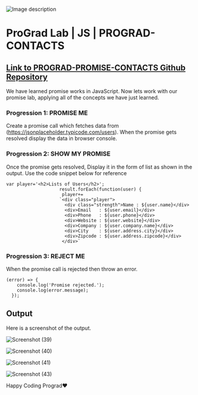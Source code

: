 ![Image description](https://i1.faceprep.in/ProGrad/prograd-logo.png)

# ProGrad Lab | JS | PROGRAD-CONTACTS

## [Link to PROGRAD-PROMISE-CONTACTS Github Repository](https://github.com/prograd-org/lab-js-prograd-contacts)

We have learned promise works in JavaScript. Now lets work with our promise lab, applying all of the concepts we have just learned.


### Progression 1: PROMISE ME
Create a promise call which fetches data from (https://jsonplaceholder.typicode.com/users). When the promise gets resolved display the data in browser console.

### Progression 2: SHOW MY PROMISE
Once the promise gets resolved, Display it in the form of list as shown in the output.
Use the code snippet below for reference
```
var player='<h2>Lists of Users</h2>';
                    result.forEach(function(user) {
                     player+=
                    `<div class="player">
                      <div class="strength">Name : ${user.name}</div>
                      <div>Email   : ${user.email}</div>
                      <div>Phone   : ${user.phone}</div>
                      <div>Website : ${user.website}</div>
                      <div>Company : ${user.company.name}</div>
                      <div>City    : ${user.address.city}</div>
                      <div>Zipcode : ${user.address.zipcode}</div>
                     </div>`
```
### Progression 3: REJECT ME
When the promise call is rejected then throw an error.

```
(error) => {
    console.log('Promise rejected.');
    console.log(error.message);
  });
```

## Output

Here is a screenshot of the output.


![Screenshot (39)](https://user-images.githubusercontent.com/81064540/159163161-fe621837-5ca4-4349-a4d1-acb079159c32.png)


![Screenshot (40)](https://user-images.githubusercontent.com/81064540/159163166-04b92839-d3c5-4ad4-8c48-e6f1aa1ea6df.png)


![Screenshot (41)](https://user-images.githubusercontent.com/81064540/159163168-65fba7b1-bea7-4e3f-93d0-c70a8131e507.png)


![Screenshot (43)](https://user-images.githubusercontent.com/81064540/159163174-5cd32469-f259-4d1b-a646-f35e2d6f84ac.png)


Happy Coding Prograd❤️

